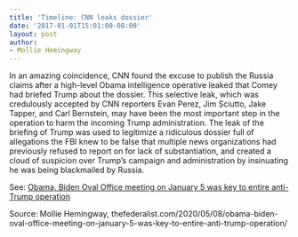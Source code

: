 ```yaml
---
title: 'Timeline: CNN leaks dossier'
date: '2017-01-01T15:01:00-08:00'
layout: post
author:
- Mollie Hemingway
---
```


In an amazing coincidence, CNN found the excuse to publish the Russia claims after a high-level Obama intelligence operative leaked that Comey had briefed Trump about the dossier. This selective leak, which was credulously accepted by CNN reporters Evan Perez, Jim Sciutto, Jake Tapper, and Carl Bernstein, may have been the most important step in the operation to harm the incoming Trump administration. The leak of the briefing of Trump was used to legitimize a ridiculous dossier full of allegations the FBI knew to be false that multiple news organizations had previously refused to report on for lack of substantiation, and created a cloud of suspicion over Trump’s campaign and administration by insinuating he was being blackmailed by Russia.

See: [Obama, Biden Oval Office meeting on January 5 was key to entire anti-Trump operation](/2020/05/08/obama-biden-oval-office-meeting-on-january-5-was-key-to-entire-anti-trump-operation.html)

Source: Mollie Hemingway, thefederalist.com/2020/05/08/obama-biden-oval-office-meeting-on-january-5-was-key-to-entire-anti-trump-operation/
